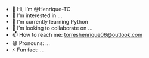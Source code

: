 - 👋 Hi, I’m @Henrique-TC
- 👀 I’m interested in ...
- 🌱 I’m currently learning Python
- 💞️ I’m looking to collaborate on ...
- 📫 How to reach me: torreshenrique06@outlook.com
- 😄 Pronouns: ...
- ⚡ Fun fact: ...

<!---
Henrique-TC/Henrique-TC is a ✨ special ✨ repository because its `README.md` (this file) appears on your GitHub profile.
You can click the Preview link to take a look at your changes.
--->
